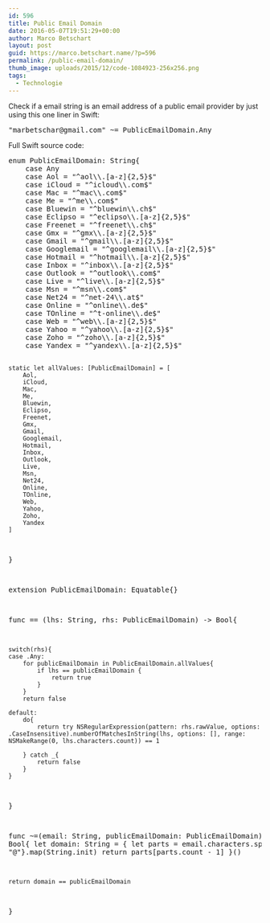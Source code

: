 ```yaml
---
id: 596
title: Public Email Domain
date: 2016-05-07T19:51:29+00:00
author: Marco Betschart
layout: post
guid: https://marco.betschart.name/?p=596
permalink: /public-email-domain/
thumb_image: uploads/2015/12/code-1084923-256x256.png
tags:
  - Technologie
---
```

Check if a email string is an email address of a public email provider by just using this one liner in Swift:

<pre style="text-align: justify;">"marbetschar@gmail.com" ~= PublicEmailDomain.Any</pre>

<p style="text-align: justify;">
  Full Swift source code:
</p>

<p style="text-align: justify;">
  <div class="snippetcpt-wrap" id="snippet-595" data-id="595" data-edit="http://dev.marco-betschart.local/wp-admin/post.php?post=595&action=edit" data-copy="/wp-admin/export.php?type=jekyll&#038;snippet=b31d996337&#038;id=595" data-fullscreen="http://dev.marco-betschart.local/code-snippets/public-email-domain/?full-screen=1">
    <pre class="prettyprint linenums lang-swift" title="Public Email Domain">enum PublicEmailDomain: String{
    case Any
    case Aol = "^aol\\.[a-z]{2,5}$"
    case iCloud = "^icloud\\.com$"
    case Mac = "^mac\\.com$"
    case Me = "^me\\.com$"
    case Bluewin = "^bluewin\\.ch$"
    case Eclipso = "^eclipso\\.[a-z]{2,5}$"
    case Freenet = "^freenet\\.ch$"
    case Gmx = "^gmx\\.[a-z]{2,5}$"
    case Gmail = "^gmail\\.[a-z]{2,5}$"
    case Googlemail = "^googlemail\\.[a-z]{2,5}$"
    case Hotmail = "^hotmail\\.[a-z]{2,5}$"
    case Inbox = "^inbox\\.[a-z]{2,5}$"
    case Outlook = "^outlook\\.com$"
    case Live = "^live\\.[a-z]{2,5}$"
    case Msn = "^msn\\.com$"
    case Net24 = "^net-24\\.at$"
    case Online = "^online\\.de$"
    case TOnline = "^t-online\\.de$"
    case Web = "^web\\.[a-z]{2,5}$"
    case Yahoo = "^yahoo\\.[a-z]{2,5}$"
    case Zoho = "^zoho\\.[a-z]{2,5}$"
    case Yandex = "^yandex\\.[a-z]{2,5}$"
    
    static let allValues: [PublicEmailDomain] = [
        Aol,
        iCloud,
        Mac,
        Me,
        Bluewin,
        Eclipso,
        Freenet,
        Gmx,
        Gmail,
        Googlemail,
        Hotmail,
        Inbox,
        Outlook,
        Live,
        Msn,
        Net24,
        Online,
        TOnline,
        Web,
        Yahoo,
        Zoho,
        Yandex
    ]
}

extension PublicEmailDomain: Equatable{}

func == (lhs: String, rhs: PublicEmailDomain) -&gt; Bool{
    
    switch(rhs){
    case .Any:
        for publicEmailDomain in PublicEmailDomain.allValues{
            if lhs == publicEmailDomain {
                return true
            }
        }
        return false
        
    default:
        do{
            return try NSRegularExpression(pattern: rhs.rawValue, options: .CaseInsensitive).numberOfMatchesInString(lhs, options: [], range: NSMakeRange(0, lhs.characters.count)) == 1
            
        } catch _{
            return false
        }
    }
}


func ~=(email: String, publicEmailDomain: PublicEmailDomain) -&gt; Bool{
    let domain: String = {
        let parts = email.characters.split{$0 == "@"}.map(String.init)
        return parts[parts.count - 1]
    }()

    return domain == publicEmailDomain
}</pre>
  </div>
</p>

&nbsp;